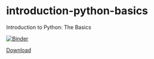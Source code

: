# introduction-python-basics
Introduction to Python: The Basics

[![Binder](https://mybinder.org/badge_logo.svg)](https://mybinder.org/v2/gh/python-bites/introduction-python-basics/HEAD)

[Download](https://raw.githubusercontent.com/python-bites/introduction-python-basics/main/Python%20Intro%20Talk.ipynb)
